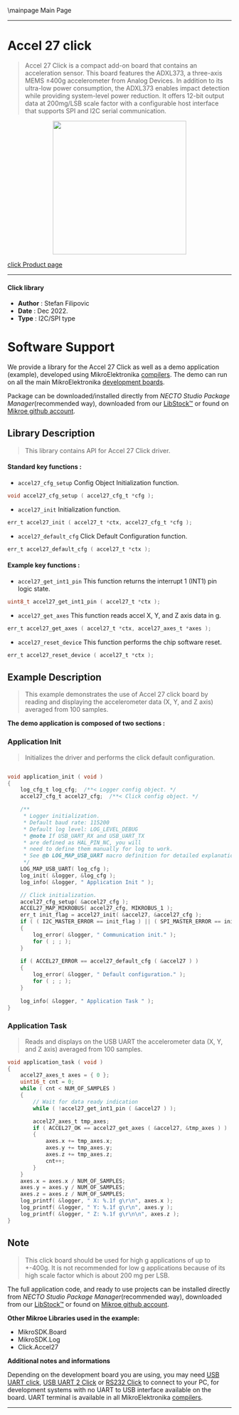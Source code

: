 \mainpage Main Page

---
# Accel 27 click

> Accel 27 Click is a compact add-on board that contains an acceleration sensor. This board features the ADXL373, a three-axis MEMS ±400g accelerometer from Analog Devices. In addition to its ultra-low power consumption, the ADXL373 enables impact detection while providing system-level power reduction. It offers 12-bit output data at 200mg/LSB scale factor with a configurable host interface that supports SPI and I2C serial communication.

<p align="center">
  <img src="https://download.mikroe.com/images/click_for_ide/accel27_click.png" height=300px>
</p>

[click Product page](https://www.mikroe.com/accel-27-click)

---


#### Click library

- **Author**        : Stefan Filipovic
- **Date**          : Dec 2022.
- **Type**          : I2C/SPI type


# Software Support

We provide a library for the Accel 27 Click
as well as a demo application (example), developed using MikroElektronika
[compilers](https://www.mikroe.com/necto-studio).
The demo can run on all the main MikroElektronika [development boards](https://www.mikroe.com/development-boards).

Package can be downloaded/installed directly from *NECTO Studio Package Manager*(recommended way), downloaded from our [LibStock&trade;](https://libstock.mikroe.com) or found on [Mikroe github account](https://github.com/MikroElektronika/mikrosdk_click_v2/tree/master/clicks).

## Library Description

> This library contains API for Accel 27 Click driver.

#### Standard key functions :

- `accel27_cfg_setup` Config Object Initialization function.
```c
void accel27_cfg_setup ( accel27_cfg_t *cfg );
```

- `accel27_init` Initialization function.
```c
err_t accel27_init ( accel27_t *ctx, accel27_cfg_t *cfg );
```

- `accel27_default_cfg` Click Default Configuration function.
```c
err_t accel27_default_cfg ( accel27_t *ctx );
```

#### Example key functions :

- `accel27_get_int1_pin` This function returns the interrupt 1 (INT1) pin logic state.
```c
uint8_t accel27_get_int1_pin ( accel27_t *ctx );
```

- `accel27_get_axes` This function reads accel X, Y, and Z axis data in g.
```c
err_t accel27_get_axes ( accel27_t *ctx, accel27_axes_t *axes );
```

- `accel27_reset_device` This function performs the chip software reset.
```c
err_t accel27_reset_device ( accel27_t *ctx );
```

## Example Description

> This example demonstrates the use of Accel 27 click board by reading and displaying the accelerometer data (X, Y, and Z axis) averaged from 100 samples.

**The demo application is composed of two sections :**

### Application Init

> Initializes the driver and performs the click default configuration.

```c

void application_init ( void )
{
    log_cfg_t log_cfg;  /**< Logger config object. */
    accel27_cfg_t accel27_cfg;  /**< Click config object. */

    /** 
     * Logger initialization.
     * Default baud rate: 115200
     * Default log level: LOG_LEVEL_DEBUG
     * @note If USB_UART_RX and USB_UART_TX 
     * are defined as HAL_PIN_NC, you will 
     * need to define them manually for log to work. 
     * See @b LOG_MAP_USB_UART macro definition for detailed explanation.
     */
    LOG_MAP_USB_UART( log_cfg );
    log_init( &logger, &log_cfg );
    log_info( &logger, " Application Init " );

    // Click initialization.
    accel27_cfg_setup( &accel27_cfg );
    ACCEL27_MAP_MIKROBUS( accel27_cfg, MIKROBUS_1 );
    err_t init_flag = accel27_init( &accel27, &accel27_cfg );
    if ( ( I2C_MASTER_ERROR == init_flag ) || ( SPI_MASTER_ERROR == init_flag ) )
    {
        log_error( &logger, " Communication init." );
        for ( ; ; );
    }
    
    if ( ACCEL27_ERROR == accel27_default_cfg ( &accel27 ) )
    {
        log_error( &logger, " Default configuration." );
        for ( ; ; );
    }
    
    log_info( &logger, " Application Task " );
}

```

### Application Task

> Reads and displays on the USB UART the accelerometer data (X, Y, and Z axis) averaged from 100 samples.

```c
void application_task ( void )
{
    accel27_axes_t axes = { 0 };
    uint16_t cnt = 0;
    while ( cnt < NUM_OF_SAMPLES )
    {
        // Wait for data ready indication
        while ( !accel27_get_int1_pin ( &accel27 ) );

        accel27_axes_t tmp_axes;
        if ( ACCEL27_OK == accel27_get_axes ( &accel27, &tmp_axes ) )
        {
            axes.x += tmp_axes.x;
            axes.y += tmp_axes.y;
            axes.z += tmp_axes.z;
            cnt++;
        }
    }
    axes.x = axes.x / NUM_OF_SAMPLES;
    axes.y = axes.y / NUM_OF_SAMPLES;
    axes.z = axes.z / NUM_OF_SAMPLES;
    log_printf( &logger, " X: %.1f g\r\n", axes.x );
    log_printf( &logger, " Y: %.1f g\r\n", axes.y );
    log_printf( &logger, " Z: %.1f g\r\n\n", axes.z );
}
```

## Note

> This click board should be used for high g applications of up to +-400g. It is not recommended
for low g applications because of its high scale factor which is about 200 mg per LSB.

The full application code, and ready to use projects can be installed directly from *NECTO Studio Package Manager*(recommended way), downloaded from our [LibStock&trade;](https://libstock.mikroe.com) or found on [Mikroe github account](https://github.com/MikroElektronika/mikrosdk_click_v2/tree/master/clicks).

**Other Mikroe Libraries used in the example:**

- MikroSDK.Board
- MikroSDK.Log
- Click.Accel27

**Additional notes and informations**

Depending on the development board you are using, you may need
[USB UART click](https://www.mikroe.com/usb-uart-click),
[USB UART 2 Click](https://www.mikroe.com/usb-uart-2-click) or
[RS232 Click](https://www.mikroe.com/rs232-click) to connect to your PC, for
development systems with no UART to USB interface available on the board. UART
terminal is available in all MikroElektronika
[compilers](https://shop.mikroe.com/compilers).

---
